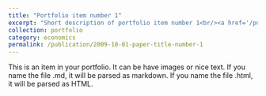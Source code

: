 ```yaml
---
title: "Portfolio item number 1"
excerpt: "Short description of portfolio item number 1<br/><a href='/publication/2009-10-01-paper-title-number-1'><img src='/images/500x300.png'></a>"
collection: portfolio
category: economics
permalink: /publication/2009-10-01-paper-title-number-1
---
```


This is an item in your portfolio. It can be have images or nice text. If you name the file .md, it will be parsed as markdown. If you name the file .html, it will be parsed as HTML.  
